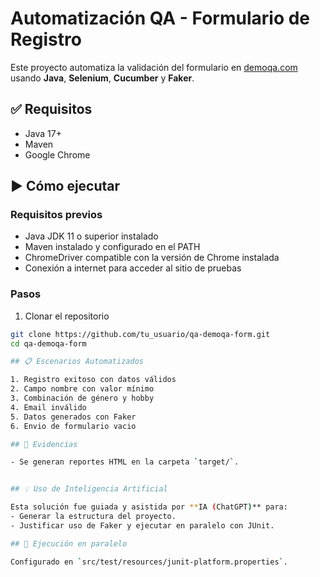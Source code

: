 # Automatización QA - Formulario de Registro

Este proyecto automatiza la validación del formulario en [demoqa.com](https://demoqa.com/automation-practice-form) usando **Java**, **Selenium**, **Cucumber** y **Faker**.

## ✅ Requisitos

- Java 17+
- Maven
- Google Chrome

## ▶ Cómo ejecutar

### Requisitos previos

- Java JDK 11 o superior instalado
- Maven instalado y configurado en el PATH
- ChromeDriver compatible con la versión de Chrome instalada
- Conexión a internet para acceder al sitio de pruebas

### Pasos

1. Clonar el repositorio

```bash
git clone https://github.com/tu_usuario/qa-demoqa-form.git
cd qa-demoqa-form

## 📋 Escenarios Automatizados

1. Registro exitoso con datos válidos
2. Campo nombre con valor mínimo
3. Combinación de género y hobby
4. Email inválido
5. Datos generados con Faker
6. Envio de formulario vacio

## 📁 Evidencias

- Se generan reportes HTML en la carpeta `target/`.


## 💡 Uso de Inteligencia Artificial

Esta solución fue guiada y asistida por **IA (ChatGPT)** para:
- Generar la estructura del proyecto.
- Justificar uso de Faker y ejecutar en paralelo con JUnit.

## 🧪 Ejecución en paralelo

Configurado en `src/test/resources/junit-platform.properties`.


